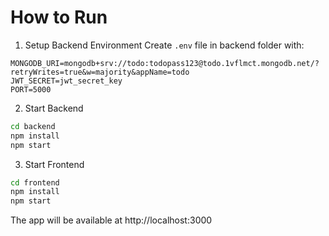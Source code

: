 # How to Run

1. Setup Backend Environment
   Create `.env` file in backend folder with:

```
MONGODB_URI=mongodb+srv://todo:todopass123@todo.1vflmct.mongodb.net/?retryWrites=true&w=majority&appName=todo
JWT_SECRET=jwt_secret_key
PORT=5000
```

2. Start Backend

```bash
cd backend
npm install
npm start
```

3. Start Frontend

```bash
cd frontend
npm install
npm start
```

The app will be available at http://localhost:3000
